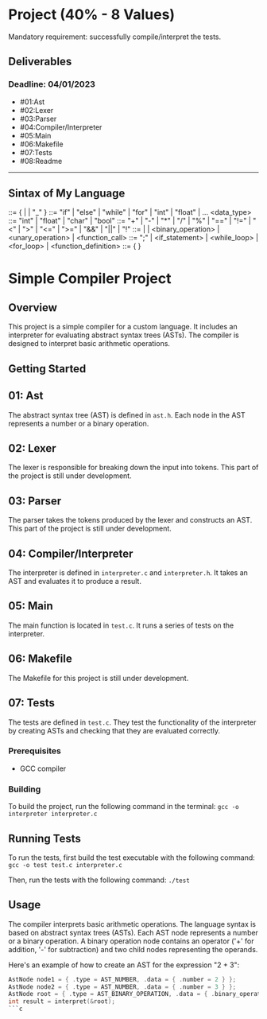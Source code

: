 # Project (40% - 8 Values)
Mandatory requirement: successfully compile/interpret the tests.

## Deliverables
### Deadline: 04/01/2023
- #01:Ast
- #02:Lexer
- #03:Parser
- #04:Compiler/Interpreter
- #05:Main
- #06:Makefile
- #07:Tests
- #08:Readme

------------------------------------------------------------------

## Sintax of My Language
<identifier> ::= <letter> { <letter> | <digit> | "_" }
<keyword> ::= "if" | "else" | "while" | "for" | "int" | "float" | ...
<data_type> ::= "int" | "float" | "char" | "bool"
<operator> ::= "+" | "-" | "*" | "/" | "%" | "==" | "!=" | "<" | ">" | "<=" | ">=" | "&&" | "||" | "!"
<expression> ::= <literal> | <identifier> | <binary_operation> | <unary_operation> | <function_call>
<statement> ::= <expression> ";" | <if_statement> | <while_loop> | <for_loop> | <function_definition>
<program> ::= { <statement> }

# Simple Compiler Project

## Overview
This project is a simple compiler for a custom language. It includes an interpreter for evaluating abstract syntax trees (ASTs). The compiler is designed to interpret basic arithmetic operations.

## Getting Started
## 01: Ast
The abstract syntax tree (AST) is defined in `ast.h`. Each node in the AST represents a number or a binary operation.

## 02: Lexer
The lexer is responsible for breaking down the input into tokens. This part of the project is still under development.

## 03: Parser
The parser takes the tokens produced by the lexer and constructs an AST. This part of the project is still under development.

## 04: Compiler/Interpreter
The interpreter is defined in `interpreter.c` and `interpreter.h`. It takes an AST and evaluates it to produce a result.

## 05: Main
The main function is located in `test.c`. It runs a series of tests on the interpreter.

## 06: Makefile
The Makefile for this project is still under development.

## 07: Tests
The tests are defined in `test.c`. They test the functionality of the interpreter by creating ASTs and checking that they are evaluated correctly.

### Prerequisites
- GCC compiler

### Building
To build the project, run the following command in the terminal:
```gcc -o interpreter interpreter.c```

## Running Tests
To run the tests, first build the test executable with the following command:
```gcc -o test test.c interpreter.c```


Then, run the tests with the following command:
```./test```


## Usage
The compiler interprets basic arithmetic operations. The language syntax is based on abstract syntax trees (ASTs). Each AST node represents a number or a binary operation. A binary operation node contains an operator ('+' for addition, '-' for subtraction) and two child nodes representing the operands.

Here's an example of how to create an AST for the expression "2 + 3":

```c
AstNode node1 = { .type = AST_NUMBER, .data = { .number = 2 } };
AstNode node2 = { .type = AST_NUMBER, .data = { .number = 3 } };
AstNode root = { .type = AST_BINARY_OPERATION, .data = { .binary_operation = { .op = '+', .left = &node1, .right = &node2 } } };
int result = interpret(&root);
```c
